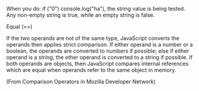
When you do: if ("0") console.log("ha"), the string value is being tested. Any non-empty string is true, while an empty string is false.

Equal (==)

If the two operands are not of the same type, JavaScript converts the operands then applies strict comparison. If either operand is a number or a boolean, the operands are converted to numbers if possible; else if either operand is a string, the other operand is converted to a string if possible. If both operands are objects, then JavaScript compares internal references which are equal when operands refer to the same object in memory.

(From Comparison Operators in Mozilla Developer Network)
